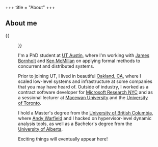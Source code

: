 +++
title = "About"
+++


## About me

{{<figure class="avatar" src="/~ntaylor/me.jpg" alt="">}}

I'm a PhD student at [UT Austin](https://www.cs.utexas.edu/), where I'm working
with [James Bornholt](https://cs.utexas.edu/~bornholt/) and [Ken
McMillan](http://mcmil.net/wordpress/) on applying formal methods to concurrent
and distributed systems.

Prior to joining UT, I lived in beautiful [Oakland,
CA](https://localwiki.org/oakland/), where I scaled low-level systems and
infrastructure at some companies that you may have heard of.  Outside of
industry, I worked as a contract software developer for [Microsoft Research
NYC](https://www.microsoft.com/en-us/research/theme/ai-for-systems/) and as a
sessional lecturer at [Macewan
University](https://www.macewan.ca/academics/academic-departments/computer-science/)
and the [University of Toronto](https://web.cs.toronto.edu).

I hold a Master's degree from the [University of British
Columbia](https://www.cs.ubc.ca/), where [Andy
Warfield](https://www.cs.ubc.ca/~andy/) and I hacked on hypervisor-level
dynamic analysis tools, as well as a Bachelor's degree from the [University of
Alberta](https://www.ualberta.ca/computing-science/index.html).

Exciting things will eventually appear here!

